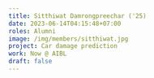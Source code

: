 ```yaml
---
title: Sitthiwat Damrongpreechar ('25)
date: 2023-06-14T04:15:48+07:00
roles: Alumni
image: /img/members/sitthiwat.jpg
project: Car damage prediction
work: Now @ AIBL
draft: false
---
```



